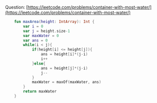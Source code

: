 Question: [https://leetcode.com/problems/container-with-most-water/](https://leetcode.com/problems/container-with-most-water/)
```kotlin
    fun maxArea(height: IntArray): Int {
        var i = 0
        var j = height.size-1
        var maxWater = 0
        var ans = 0
        while(i < j){
            if(height[i] <= height[j]){
                ans = height[i]*(j-i)
                i++
            }else{
                ans = height[j]*(j-i)
                j--
            }
            maxWater = maxOf(maxWater, ans)
        }
        return maxWater
    }
```
